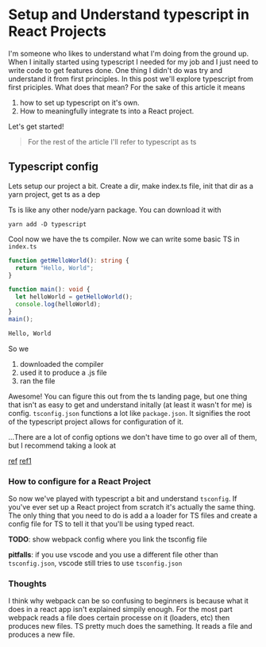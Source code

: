 # Setup and Understand typescript in React Projects

I'm someone who likes to understand what I'm doing from the ground up. When I initally started using typescript I needed for my job and I just need to write code to get features done. One thing I didn't do was try and understand it from first principles. In this post we'll explore typescript from first priciples. What does that mean? For the sake of this article it means

1. how to set up typescript on it's own.
1. How to meaningfully integrate ts into a React project.

Let's get started!

> For the rest of the article I'll refer to typescript as ts

## Typescript config

Lets setup our project a bit. Create a dir, make index.ts file, init that dir as a yarn project, get ts as a dep

Ts is like any other node/yarn package. You can download it with

```yarn
yarn add -D typescript
```

Cool now we have the ts compiler. Now we can write some basic TS in `index.ts`

```typescript
function getHelloWorld(): string {
  return "Hello, World";
}

function main(): void {
  let helloWorld = getHelloWorld();
  console.log(helloWorld);
}
main();
```

```bash
Hello, World
```

So we

1. downloaded the compiler
2. used it to produce a .js file
3. ran the file

Awesome! You can figure this out from the ts landing page, but one thing that isn't as easy to get and understand initally (at least it wasn't for me) is config. `tsconfig.json` functions a lot like `package.json`. It signifies the root of the typescript project allows for configuration of it.

...There are a lot of config options we don't have time to go over all of them, but I recommend taking a look at

[ref](https://www.typescriptlang.org/docs/handbook/tsconfig-json.html)
[ref1](https://www.typescriptlang.org/v2/en/tsconfig)

### How to configure for a React Project

So now we've played with typescript a bit and understand `tsconfig`. If you've ever set up a React project from scratch it's actually the same thing. The only thing that you need to do is add a a loader for TS files and create a config file for TS to tell it that you'll be using typed react.

**TODO**: show webpack config where you link the tsconfig file

**pitfalls**: if you use vscode and you use a different file other than `tsconfig.json`, vscode still tries to use `tsconfig.json`

### Thoughts

I think why webpack can be so confusing to beginners is because what it does in a react app isn't explained simpily enough. For the most part webpack reads a file does certain processe on it (loaders, etc) then produces new files. TS pretty much does the samething. It reads a file and produces a new file.
